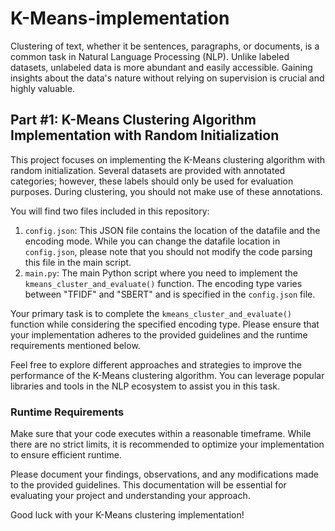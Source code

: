 # K-Means-implementation

Clustering of text, whether it be sentences, paragraphs, or documents, is a common task in Natural Language Processing (NLP). Unlike labeled datasets, unlabeled data is more abundant and easily accessible. Gaining insights about the data's nature without relying on supervision is crucial and highly valuable.

## Part #1: K-Means Clustering Algorithm Implementation with Random Initialization

This project focuses on implementing the K-Means clustering algorithm with random initialization. Several datasets are provided with annotated categories; however, these labels should only be used for evaluation purposes. During clustering, you should not make use of these annotations.

You will find two files included in this repository:

1. `config.json`: This JSON file contains the location of the datafile and the encoding mode. While you can change the datafile location in `config.json`, please note that you should not modify the code parsing this file in the main script.
2. `main.py`: The main Python script where you need to implement the `kmeans_cluster_and_evaluate()` function. The encoding type varies between "TFIDF" and "SBERT" and is specified in the `config.json` file.

Your primary task is to complete the `kmeans_cluster_and_evaluate()` function while considering the specified encoding type. Please ensure that your implementation adheres to the provided guidelines and the runtime requirements mentioned below.

Feel free to explore different approaches and strategies to improve the performance of the K-Means clustering algorithm. You can leverage popular libraries and tools in the NLP ecosystem to assist you in this task.

### Runtime Requirements

Make sure that your code executes within a reasonable timeframe. While there are no strict limits, it is recommended to optimize your implementation to ensure efficient runtime.

Please document your findings, observations, and any modifications made to the provided guidelines. This documentation will be essential for evaluating your project and understanding your approach.

Good luck with your K-Means clustering implementation!
